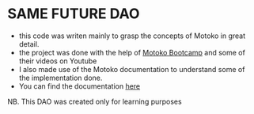 # SAME FUTURE DAO

- this code was writen mainly to grasp the concepts of Motoko in great detail.
- the project was done with the help of [Motoko Bootcamp](https://www.motokobootcamp.com/) and some of their videos on Youtube
- I also made use of the Motoko documentation to understand some of the implementation done.
- You can find the documentation [here](https://internetcomputer.org/docs/current/motoko/main/motoko)

NB. This DAO was created only for learning purposes
